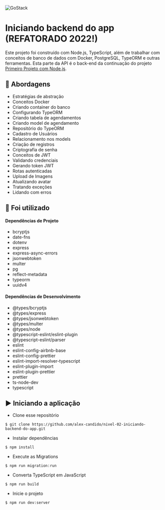 <img alt="GoStack" src="https://storage.googleapis.com/golden-wind/bootcamp-gostack/header-desafios.png" />

# Iniciando backend do app (REFATORADO 2022!)

Este projeto foi construído com Node.js, TypeScript, além de trabalhar com conceitos de banco de dados com Docker, PostgreSQL, TypeORM e outras ferramentas. Esta parte da API é o back-end da continuação do projeto [Primeiro Projeto com Node.js](https://github.com/alex-candido/nivel-02-primeiro-projeto-com-nodejs).

## 🚀 Abordagens

- Estratégias de abstração
- Conceitos Docker
- Criando container do banco
- Configurando TypeORM
- Criando tabela de agendamentos
- Criando model de agendamento
- Repositório do TypeORM
- Cadastro de Usuários
- Relacionamento nos models
- Criação de registros
- Criptografia de senha
- Conceitos de JWT
- Validando credenciais
- Gerando token JWT
- Rotas autenticadas
- Upload de Imagens
- Atualizando avatar
- Tratando exceções
- Lidando com erros

## 📌 Foi utilizado

#### Dependências de Projeto

- bcryptjs
- date-fns
- dotenv
- express
- express-async-errors
- jsonwebtoken
- multer
- pg
- reflect-metadata
- typeorm
- uuidv4

#### Dependências de Desenvolvimento

- @types/bcryptjs
- @types/express
- @types/jsonwebtoken
- @types/multer
- @types/node
- @typescript-eslint/eslint-plugin
- @typescript-eslint/parser
- eslint
- eslint-config-airbnb-base
- eslint-config-prettier
- eslint-import-resolver-typescript
- eslint-plugin-import
- eslint-plugin-prettier
- prettier
- ts-node-dev
- typescript

## ▶️ Iniciando a aplicação

- Clone esse repositório
```
$ git clone https://github.com/alex-candido/nivel-02-iniciando-backend-do-app.git
```
- Instalar dependências
```
$ npm install
```
- Execute as Migrations
```
$ npm run migration:run
```
- Converta TypeScript em JavaScript
```
$ npm run build
```
- Inicie o projeto
```
$ npm run dev:server
```



